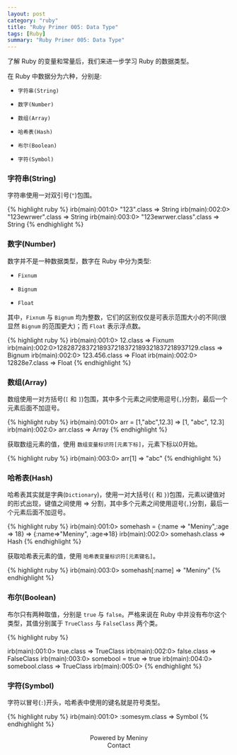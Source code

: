 ```yaml
---
layout: post
category: "ruby"
title: "Ruby Primer 005: Data Type"
tags: [Ruby]
summary: "Ruby Primer 005: Data Type"
---
```

了解 Ruby 的变量和常量后，我们来进一步学习 Ruby 的数据类型。

在 Ruby 中数据分为六种，分别是:

* `字符串(String)`

* `数字(Number)`

* `数组(Array)`

* `哈希表(Hash)`

* `布尔(Boolean)`

* `字符(Symbol)`

### 字符串(String)

字符串使用一对双引号(`"`)包围。

{% highlight ruby %}
irb(main):001:0> "123".class
=> String
irb(main):002:0> "123ewrwer".class
=> String
irb(main):003:0> "123ewrwer.class".class
=> String
{% endhighlight %}
<br/>

### 数字(Number)

数字并不是一种数据类型，数字在 Ruby 中分为类型:

* `Fixnum`

* `Bignum`

* `Float`

其中，`Fixnum` 与 `Bignum` 均为整数，它们的区别仅仅是可表示范围大小的不同(很显然 `Bignum` 的范围更大)；而 `Float` 表示浮点数。

{% highlight ruby %}
irb(main):001:0> 12.class
=> Fixnum
irb(main):002:0>1282872837218937218372189321837218937129.class
=> Bignum
irb(main):002:0> 123.456.class
=> Float
irb(main):002:0> 12828e7.class
=> Float
{% endhighlight %}
<br/>

### 数组(Array)

数组使用一对方括号(`[` 和 `]`)包围，其中多个元素之间使用逗号(`,`)分割，最后一个元素后面不加逗号。

{% highlight ruby %}
irb(main):001:0> arr = [1,"abc",12.3]
=> [1, "abc", 12.3]
irb(main):002:0> arr.class
=> Array
{% endhighlight %}
<br/>

获取数组元素的值，使用 `数组变量标识符[元素下标]`，元素下标以0开始。

{% highlight ruby %}
irb(main):003:0> arr[1]
=> "abc"
{% endhighlight %}
<br/>

### 哈希表(Hash)

哈希表其实就是字典(`Dictionary`)，使用一对大括号(`{` 和 `}`)包围，元素以键值对的形式出现，键值之间使用 => 分割，其中多个元素之间使用逗号(`,`)分割，最后一个元素后面不加逗号。

{% highlight ruby %}
irb(main):001:0> somehash = {:name => "Meniny",:age => 18}
=> {:name=>"Meniny", :age=>18}
irb(main):002:0> somehash.class
=> Hash
{% endhighlight %}
<br/>

获取哈希表元素的值，使用 `哈希表变量标识符[元素键名]`。

{% highlight ruby %}
irb(main):003:0> somehash[:name]
=> "Meniny"
{% endhighlight %}
<br/>

### 布尔(Boolean)

布尔只有两种取值，分别是 `true` 与 `false`。严格来说在 Ruby 中并没有布尔这个类型，其值分别属于 `TrueClass` 与 `FalseClass` 两个类。

{% highlight ruby %}

irb(main):001:0> true.class
=> TrueClass
irb(main):002:0> false.class
=> FalseClass
irb(main):003:0> somebool = true
=> true
irb(main):004:0> somebool.class
=> TrueClass
irb(main):005:0> 
{% endhighlight %}
<br/>

### 字符(Symbol)

字符以冒号(`:`)开头，哈希表中使用的键名就是符号类型。

{% highlight ruby %}
irb(main):001:0> :somesym.class
=> Symbol
{% endhighlight %}
<br/>

<center>Powered by Meniny</center>
<center>Contact <Meniny@qq.com></center>


